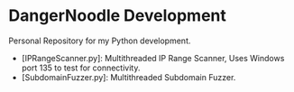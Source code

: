 # DangerNoodle Development

Personal Repository for my Python development.

- [IPRangeScanner.py]: Multithreaded IP Range Scanner, Uses Windows port 135 to test for connectivity.
- [SubdomainFuzzer.py]: Multithreaded Subdomain Fuzzer.
